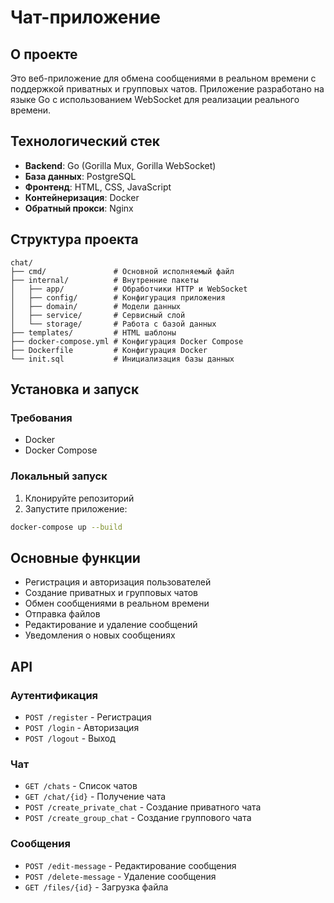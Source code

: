 # Чат-приложение

## О проекте
Это веб-приложение для обмена сообщениями в реальном времени с поддержкой приватных и групповых чатов. Приложение разработано на языке Go с использованием WebSocket для реализации реального времени.

## Технологический стек
- **Backend**: Go (Gorilla Mux, Gorilla WebSocket)
- **База данных**: PostgreSQL
- **Фронтенд**: HTML, CSS, JavaScript
- **Контейнеризация**: Docker
- **Обратный прокси**: Nginx

## Структура проекта
```
chat/
├── cmd/               # Основной исполняемый файл
├── internal/          # Внутренние пакеты
│   ├── app/           # Обработчики HTTP и WebSocket
│   ├── config/        # Конфигурация приложения
│   ├── domain/        # Модели данных
│   ├── service/       # Сервисный слой
│   └── storage/       # Работа с базой данных
├── templates/         # HTML шаблоны
├── docker-compose.yml # Конфигурация Docker Compose
├── Dockerfile         # Конфигурация Docker
└── init.sql           # Инициализация базы данных
```

## Установка и запуск

### Требования
- Docker
- Docker Compose

### Локальный запуск
1. Клонируйте репозиторий
2. Запустите приложение:
```bash
docker-compose up --build
```

## Основные функции
- Регистрация и авторизация пользователей
- Создание приватных и групповых чатов
- Обмен сообщениями в реальном времени
- Отправка файлов
- Редактирование и удаление сообщений
- Уведомления о новых сообщениях

## API

### Аутентификация
- `POST /register` - Регистрация
- `POST /login` - Авторизация
- `POST /logout` - Выход

### Чат
- `GET /chats` - Список чатов
- `GET /chat/{id}` - Получение чата
- `POST /create_private_chat` - Создание приватного чата
- `POST /create_group_chat` - Создание группового чата

### Сообщения
- `POST /edit-message` - Редактирование сообщения
- `POST /delete-message` - Удаление сообщения
- `GET /files/{id}` - Загрузка файла
